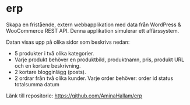 # erp
Skapa en fristående, extern webbapplikation med data från WordPress &amp; WooCommerce REST API. Denna applikation simulerar ett affärssystem.


Datan visas upp på olika sidor som beskrivs nedan:
 
- 5 produkter i två olika kategorier. 
- Varje produkt behöver en produktbild, produktnamn, pris, produkt URL och en kortare beskrivning.
- 2 kortare blogginlägg (posts).
- 2 ordrar från två olika kunder. Varje order behöver:
    order id
    status
    totalsumma
    datum

Länk till repositorie: https://github.com/AminaHallam/erp